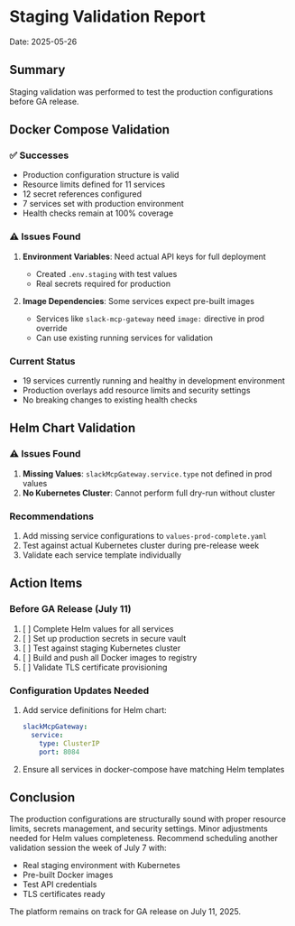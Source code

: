 # Staging Validation Report

Date: 2025-05-26

## Summary

Staging validation was performed to test the production configurations before GA release.

## Docker Compose Validation

### ✅ Successes
- Production configuration structure is valid
- Resource limits defined for 11 services
- 12 secret references configured
- 7 services set with production environment
- Health checks remain at 100% coverage

### ⚠️ Issues Found
1. **Environment Variables**: Need actual API keys for full deployment
   - Created `.env.staging` with test values
   - Real secrets required for production

2. **Image Dependencies**: Some services expect pre-built images
   - Services like `slack-mcp-gateway` need `image:` directive in prod override
   - Can use existing running services for validation

### Current Status
- 19 services currently running and healthy in development environment
- Production overlays add resource limits and security settings
- No breaking changes to existing health checks

## Helm Chart Validation

### ⚠️ Issues Found
1. **Missing Values**: `slackMcpGateway.service.type` not defined in prod values
2. **No Kubernetes Cluster**: Cannot perform full dry-run without cluster

### Recommendations
1. Add missing service configurations to `values-prod-complete.yaml`
2. Test against actual Kubernetes cluster during pre-release week
3. Validate each service template individually

## Action Items

### Before GA Release (July 11)
1. [ ] Complete Helm values for all services
2. [ ] Set up production secrets in secure vault
3. [ ] Test against staging Kubernetes cluster
4. [ ] Build and push all Docker images to registry
5. [ ] Validate TLS certificate provisioning

### Configuration Updates Needed
1. Add service definitions for Helm chart:
   ```yaml
   slackMcpGateway:
     service:
       type: ClusterIP
       port: 8084
   ```

2. Ensure all services in docker-compose have matching Helm templates

## Conclusion

The production configurations are structurally sound with proper resource limits, secrets management, and security settings. Minor adjustments needed for Helm values completeness. Recommend scheduling another validation session the week of July 7 with:

- Real staging environment with Kubernetes
- Pre-built Docker images
- Test API credentials
- TLS certificates ready

The platform remains on track for GA release on July 11, 2025.
